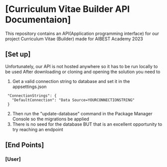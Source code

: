 # [Curriculum Vitae Builder API Documentaion]
This repository contains an API(Application programming interface) for our project Curriculum Vitae (Builder) 
made for AIBEST Academy 2023

## [Set up]
Unfortunately, our API is not hosted anywhere so it has to be run locally to be used
After downloading or cloning and opening the solution you need to

1. Get a valid connection string to database and set it in the appsettings.json
```
 "ConnectionStrings": {
   "DefaultConnection": "Data Source=YOURCONNECTIONSTRING"
 }
```

2. Then run the "update-database" command in the Package Manager Console so the migrations be applied
3. There is no seed for the database BUT that is an excellent opportunity to try reaching an endpoint

## [End Points]
### [User]

